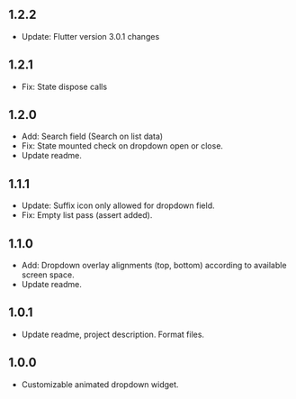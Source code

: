 ## 1.2.2

- Update: Flutter version 3.0.1 changes

## 1.2.1

- Fix: State dispose calls

## 1.2.0

- Add: Search field (Search on list data)
- Fix: State mounted check on dropdown open or close.
- Update readme.

## 1.1.1

- Update: Suffix icon only allowed for dropdown field.
- Fix: Empty list pass (assert added).

## 1.1.0

- Add: Dropdown overlay alignments (top, bottom) according to available screen space.
- Update readme.

## 1.0.1

- Update readme, project description. Format files.

## 1.0.0

- Customizable animated dropdown widget.
